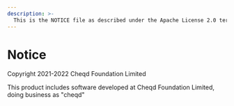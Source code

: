 ```yaml
---
description: >-
  This is the NOTICE file as described under the Apache License 2.0 terms for inclusion in downstream software projects that use this code.
---
```


# Notice

Copyright 2021-2022 Cheqd Foundation Limited

This product includes software developed at Cheqd Foundation Limited, doing business as "cheqd"
